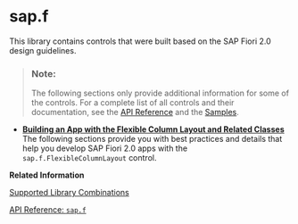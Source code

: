 <!-- loio0b455b056fcb4b2aa37085731046c1fc -->

# sap.f

This library contains controls that were built based on the SAP Fiori 2.0 design guidelines.

> ### Note:  
> The following sections only provide additional information for some of the controls. For a complete list of all controls and their documentation, see the [API Reference](https://ui5.sap.com/#/api) and the [Samples](https://ui5.sap.com/#/controls). 

-   **[Building an App with the Flexible Column Layout and Related Classes](building-an-app-with-the-flexible-column-layout-and-related-classes-59a0e11.md "The following sections provide you with best practices and details that help you develop
		SAP Fiori 2.0 apps with the sap.f.FlexibleColumnLayout control.")**  
The following sections provide you with best practices and details that help you develop SAP Fiori 2.0 apps with the `sap.f.FlexibleColumnLayout` control.

**Related Information**  


[Supported Library Combinations](../02_Read-Me-First/supported-library-combinations-363cd16.md "SAPUI5 provides a set of JavaScript and CSS libraries, which can be combined in an application using the combinations that are supported.")

[API Reference: `sap.f`](https://ui5.sap.com/#/api/sap.f)

